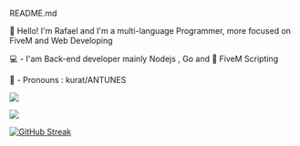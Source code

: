 README.md


🤙 Hello! I'm Rafael and I'm a multi-language Programmer, more focused on FiveM and Web Developing

💻 - I'am Back-end developer mainly Nodejs , Go and 🐌 FiveM Scripting 

👦 - Pronouns : kurat/ANTUNES

![](https://komarev.com/ghpvc/?username=kurat420&label=NICE_PEOPLE)



![](https://discord.c99.nl/widget/theme-4/878383305609838653.png) 
<div>

[![GitHub Streak](http://github-readme-streak-stats.herokuapp.com?user=kurat420&theme=holi-theme&hide_border=true&date_format=M%20j%5B%2C%20Y%5D&background=DD272700&fire=23A2DD)](https://git.io/streak-stats)
